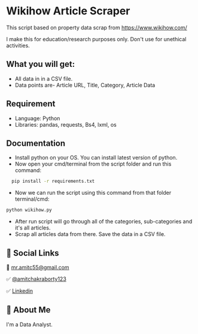 
# Wikihow Article Scraper

This script based on property data scrap from https://www.wikihow.com/

I make this for education/research purposes only. Don't use for unethical activities.
## What you will get:

- All data in in a CSV file. 
- Data points are- Article URL, Title, Category, Article Data


## Requirement

- Language: Python
- Libraries: pandas, requests, Bs4, lxml, os


## Documentation

- Install python on your OS. You can install latest version of python.
- Now open your cmd/terminal from the script folder and run this command:
```bash
  pip install -r requirements.txt
```
- Now we can run the script using this command from that folder terminal/cmd:
```bash
python wikihow.py
```
- After run script will go through all of the categories, sub-categories and it's all articles.
- Scrap all articles data from there. Save the data in a CSV file.


## 🔗 Social Links

📧 mr.amitc55@gmail.com

✅ [@amitchakraborty123](https://www.github.com/amitchakraborty123)

✅ [Linkedin](https://www.linkedin.com/in/mrchamit/)
## 🚀 About Me
I'm a Data Analyst.

